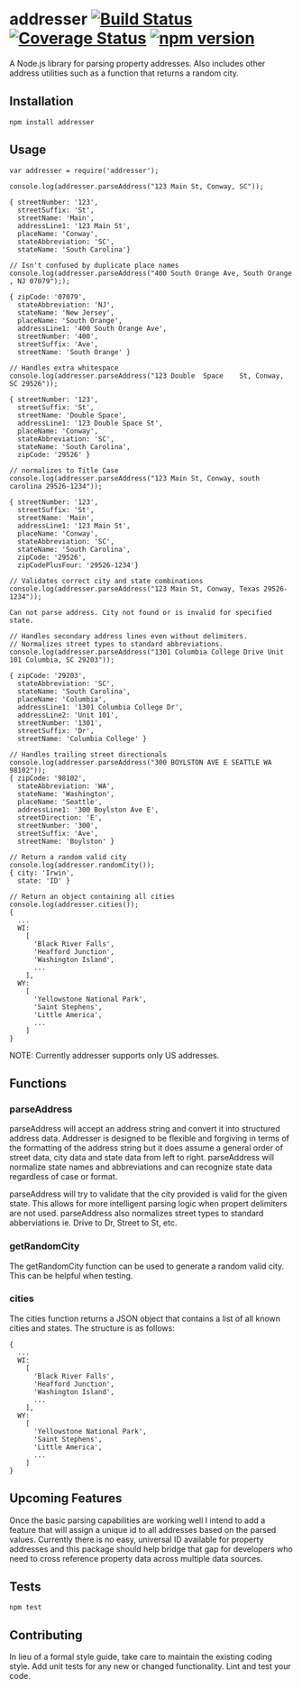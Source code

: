 addresser [![Build Status](https://travis-ci.org/moneals/addresser.svg?branch=master)](https://travis-ci.org/moneals/addresser) [![Coverage Status](https://coveralls.io/repos/github/moneals/addresser/badge.svg?branch=master)](https://coveralls.io/github/moneals/addresser?branch=master) [![npm version](https://badge.fury.io/js/addresser.svg)](https://badge.fury.io/js/addresser)
=========

A Node.js library for parsing property addresses. Also includes other address utilities such as a function that returns a random city.

## Installation

    npm install addresser

## Usage

    var addresser = require('addresser');

    console.log(addresser.parseAddress("123 Main St, Conway, SC"));
    
    { streetNumber: '123',
      streetSuffix: 'St',
      streetName: 'Main',
      addressLine1: '123 Main St',
      placeName: 'Conway',
      stateAbbreviation: 'SC',
      stateName: 'South Carolina'}
    
    // Isn't confused by duplicate place names
    console.log(addresser.parseAddress("400 South Orange Ave, South Orange , NJ 07079"););
    
    { zipCode: '07079',
      stateAbbreviation: 'NJ',
      stateName: 'New Jersey',
      placeName: 'South Orange',
      addressLine1: '400 South Orange Ave',
      streetNumber: '400',
      streetSuffix: 'Ave',
      streetName: 'South Orange' }
    
    // Handles extra whitespace
    console.log(addresser.parseAddress("123 Double  Space    St, Conway, SC 29526"));
    
    { streetNumber: '123',
      streetSuffix: 'St',
      streetName: 'Double Space',
      addressLine1: '123 Double Space St',
      placeName: 'Conway',
      stateAbbreviation: 'SC',
      stateName: 'South Carolina',
      zipCode: '29526' }
    
    // normalizes to Title Case  
    console.log(addresser.parseAddress("123 Main St, Conway, south carolina 29526-1234"));
    
    { streetNumber: '123',
      streetSuffix: 'St',
      streetName: 'Main',
      addressLine1: '123 Main St',
      placeName: 'Conway',
      stateAbbreviation: 'SC',
      stateName: 'South Carolina',
      zipCode: '29526',
      zipCodePlusFour: '29526-1234'}
      
    // Validates correct city and state combinations
    console.log(addresser.parseAddress("123 Main St, Conway, Texas 29526-1234"));
    
    Can not parse address. City not found or is invalid for specified state.
 
    // Handles secondary address lines even without delimiters.
    // Normalizes street types to standard abbreviations.
    console.log(addresser.parseAddress("1301 Columbia College Drive Unit 101 Columbia, SC 29203"));

    { zipCode: '29203',
      stateAbbreviation: 'SC',
      stateName: 'South Carolina',
      placeName: 'Columbia',
      addressLine1: '1301 Columbia College Dr',
      addressLine2: 'Unit 101',
      streetNumber: '1301',
      streetSuffix: 'Dr',
      streetName: 'Columbia College' }       
    
    // Handles trailing street directionals  
    console.log(addresser.parseAddress("300 BOYLSTON AVE E SEATTLE WA 98102"));
    { zipCode: '98102',
      stateAbbreviation: 'WA',
      stateName: 'Washington',
      placeName: 'Seattle',
      addressLine1: '300 Boylston Ave E',
      streetDirection: 'E',
      streetNumber: '300',
      streetSuffix: 'Ave',
      streetName: 'Boylston' }

    // Return a random valid city 
    console.log(addresser.randomCity());
    { city: 'Irwin',
      state: 'ID' }

    // Return an object containing all cities
    console.log(addresser.cities());
    { 
      ...
      WI:
        [ 
          'Black River Falls',
          'Heafford Junction',
          'Washington Island',
          ...
        ],
      WY:
        [ 
          'Yellowstone National Park',
          'Saint Stephens',
          'Little America',
          ...
        ]
    } 

NOTE: Currently addresser supports only US addresses.  

## Functions

### parseAddress

parseAddress will accept an address string and convert it into structured address 
data. Addresser is designed to be flexible and forgiving in terms of the 
formatting of the address string but it does assume a general order of street 
data, city data and state data from left to right. parseAddress will normalize
state names and abbreviations and can recognize state data regardless of case or format.

parseAddress will try to validate that the city provided is valid for the given state.
This allows for more intelligent parsing logic when propert delimiters are not used. 
parseAddress also normalizes street types to standard abberviations ie. Drive to Dr, Street to St, etc.

### getRandomCity

The getRandomCity function can be used to generate a random valid city. This can be helpful
when testing.

### cities

The cities function returns a JSON object that contains a list of all known cities and states. The structure is as follows:
    
    { 
      ...
      WI:
        [ 
          'Black River Falls',
          'Heafford Junction',
          'Washington Island',
          ...
        ],
      WY:
        [ 
          'Yellowstone National Park',
          'Saint Stephens',
          'Little America',
          ...
        ]
    }

## Upcoming Features

Once the basic parsing capabilities are working well I intend to add a 
feature that will assign a unique id to all addresses based on the parsed
values. Currently there is no easy, universal ID available for property
addresses and this package should help bridge that gap for developers who 
need to cross reference property data across multiple data sources.
    
## Tests

  `npm test`

## Contributing

In lieu of a formal style guide, take care to maintain the existing coding 
style. Add unit tests for any new or changed functionality. Lint and test 
your code.
